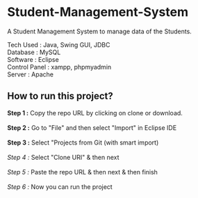 # Student-Management-System

A Student Management System to manage data of the Students.

Tech Used : Java, Swing GUI, JDBC<br>
Database : MySQL<br>
Software : Eclipse<br>
Control Panel : xampp, phpmyadmin<br>
Server : Apache<br>

## How to run this project?

**Step 1 :** Copy the repo URL by clicking on clone or download.<br><br>
**Step 2 :**  Go to "File" and then select "Import" in Eclipse IDE<br><br>
**Step 3 :** Select "Projects from Git (with smart import)<br><br>
*Step 4 :* Select "Clone URI" & then next<br><br>
*Step 5 :* Paste the repo URL & then next & then finish<br><br>
*Step 6 :* Now you can run the project<br><br>


